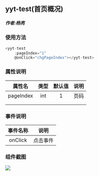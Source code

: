 ## yyt-test(首页概况)

##### 作者:杨亮
### 使用方法

```javascript
<yyt-test
	:pageIndex="1"
	@onClick="chgPageIndex"></yyt-test>
```

### 属性说明

|  属性名   | 类型 | 默认值 | 说明 |
| :-------: | :--: | :----: | :--: |
| pageIndex | int  |   1    | 页码 |
|           |      |        |      |
|           |      |        |      |

### 事件说明

| 事件名称 |   说明   |
| :------: | :------: |
| onClick  | 点击事件 |

### 组件截图
![](https://pic.cwyyt.cn/upload/img/20200424/100223223_yyt-test.png)